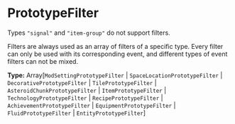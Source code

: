 # PrototypeFilter

Types `"signal"` and `"item-group"` do not support filters.

Filters are always used as an array of filters of a specific type. Every filter can only be used with its corresponding event, and different types of event filters can not be mixed.

**Type:** Array[`ModSettingPrototypeFilter` | `SpaceLocationPrototypeFilter` | `DecorativePrototypeFilter` | `TilePrototypeFilter` | `AsteroidChunkPrototypeFilter` | `ItemPrototypeFilter` | `TechnologyPrototypeFilter` | `RecipePrototypeFilter` | `AchievementPrototypeFilter` | `EquipmentPrototypeFilter` | `FluidPrototypeFilter` | `EntityPrototypeFilter`]

